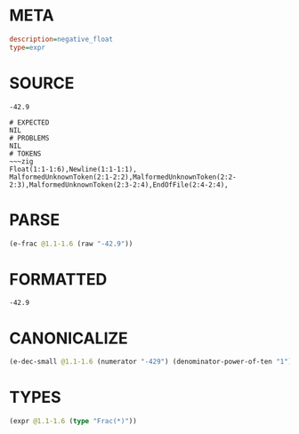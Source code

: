 # META
~~~ini
description=negative_float
type=expr
~~~
# SOURCE
~~~roc
-42.9
~~~
~~~
# EXPECTED
NIL
# PROBLEMS
NIL
# TOKENS
~~~zig
Float(1:1-1:6),Newline(1:1-1:1),
MalformedUnknownToken(2:1-2:2),MalformedUnknownToken(2:2-2:3),MalformedUnknownToken(2:3-2:4),EndOfFile(2:4-2:4),
~~~
# PARSE
~~~clojure
(e-frac @1.1-1.6 (raw "-42.9"))
~~~
# FORMATTED
~~~roc
-42.9
~~~
# CANONICALIZE
~~~clojure
(e-dec-small @1.1-1.6 (numerator "-429") (denominator-power-of-ten "1") (value "-42.9"))
~~~
# TYPES
~~~clojure
(expr @1.1-1.6 (type "Frac(*)"))
~~~

